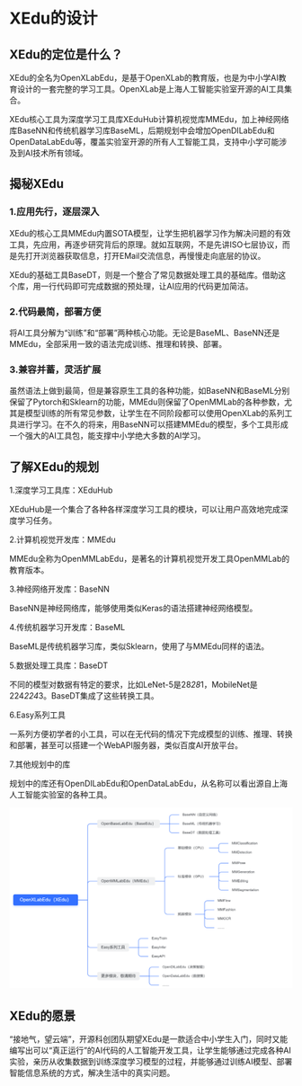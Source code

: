 # XEdu的设计

## XEdu的定位是什么？

XEdu的全名为OpenXLabEdu，是基于OpenXLab的教育版，也是为中小学AI教育设计的一套完整的学习工具。OpenXLab是上海人工智能实验室开源的AI工具集合。

XEdu核心工具为深度学习工具库XEduHub计算机视觉库MMEdu，加上神经网络库BaseNN和传统机器学习库BaseML，后期规划中会增加OpenDILabEdu和OpenDataLabEdu等，覆盖实验室开源的所有人工智能工具，支持中小学可能涉及到AI技术所有领域。

## 揭秘XEdu

### 1.应用先行，逐层深入

XEdu的核心工具MMEdu内置SOTA模型，让学生把机器学习作为解决问题的有效工具，先应用，再逐步研究背后的原理。就如互联网，不是先讲ISO七层协议，而是先打开浏览器获取信息，打开EMail交流信息，再慢慢走向底层的协议。

XEdu的基础工具BaseDT，则是一个整合了常见数据处理工具的基础库。借助这个库，用一行代码即可完成数据的预处理，让AI应用的代码更加简洁。

### 2.代码最简，部署方便

将AI工具分解为“训练”和“部署”两种核心功能。无论是BaseML、BaseNN还是MMEdu，全部采用一致的语法完成训练、推理和转换、部署。

### 3.兼容并蓄，灵活扩展

虽然语法上做到最简，但是兼容原生工具的各种功能，如BaseNN和BaseML分别保留了Pytorch和Sklearn的功能，MMEdu则保留了OpenMMLab的各种参数，尤其是模型训练的所有常见参数，让学生在不同阶段都可以使用OpenXLab的系列工具进行学习。在不久的将来，用BaseNN可以搭建MMEdu的模型，多个工具形成一个强大的AI工具包，能支撑中小学绝大多数的AI学习。

## 了解XEdu的规划

1.深度学习工具库：XEduHub

XEduHub是一个集合了各种各样深度学习工具的模块，可以让用户高效地完成深度学习任务。

2.计算机视觉开发库：MMEdu

MMEdu全称为OpenMMLabEdu，是著名的计算机视觉开发工具OpenMMLab的教育版本。 

3.神经网络开发库：BaseNN

BaseNN是神经网络库，能够使用类似Keras的语法搭建神经网络模型。

4.传统机器学习开发库：BaseML

BaseML是传统机器学习库，类似Sklearn，使用了与MMEdu同样的语法。 

5.数据处理工具库：BaseDT

不同的模型对数据有特定的要求，比如LeNet-5是28*28*1，MobileNet是224*224*3。BaseDT集成了这些转换工具。

6.Easy系列工具

一系列方便初学者的小工具，可以在无代码的情况下完成模型的训练、推理、转换和部署，甚至可以搭建一个WebAPI服务器，类似百度AI开放平台。

7.其他规划中的库

规划中的库还有OpenDILabEdu和OpenDataLabEdu，从名称可以看出源自上海人工智能实验室的各种工具。

![](../images/about/xedu_plan.png)

## XEdu的愿景

“接地气，望云端”，开源科创团队期望XEdu是一款适合中小学生入门，同时又能编写出可以“真正运行”的AI代码的人工智能开发工具，让学生能够通过完成各种AI实验，亲历从收集数据到训练深度学习模型的过程，并能够通过训练AI模型、部署智能信息系统的方式，解决生活中的真实问题。
